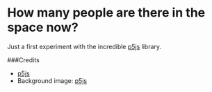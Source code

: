 # How many people are there in the space now?

Just a first experiment with the incredible <a href="https://p5js.org">p5js</a> library.

###Credits
- <a href="https://p5js.org">p5js</a>
- Background image: <a href="https://stocksnap.io/photo/CDFFE6C72E">p5js</a>